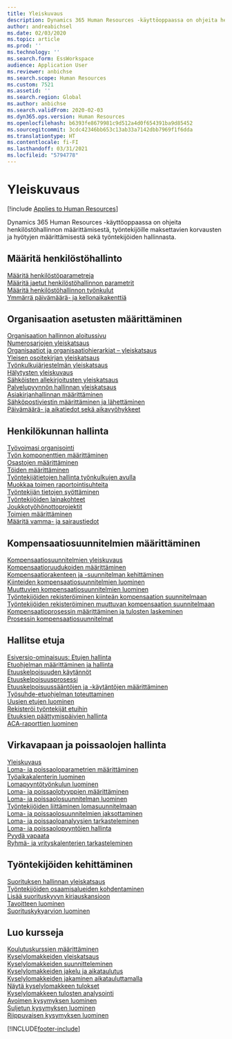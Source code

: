 ```yaml
---
title: Yleiskuvaus
description: Dynamics 365 Human Resources -käyttöoppaassa on ohjeita henkilöstöhallinnon määrittämisestä, työntekijöille maksettavien korvausten ja hyötyjen määrittämisestä sekä työntekijöiden hallinnasta.
author: andreabichsel
ms.date: 02/03/2020
ms.topic: article
ms.prod: ''
ms.technology: ''
ms.search.form: EssWorkspace
audience: Application User
ms.reviewer: anbichse
ms.search.scope: Human Resources
ms.custom: 7521
ms.assetid: ''
ms.search.region: Global
ms.author: anbichse
ms.search.validFrom: 2020-02-03
ms.dyn365.ops.version: Human Resources
ms.openlocfilehash: b6393fe8679981c9d512a4d0f654391ba9d85452
ms.sourcegitcommit: 3cdc42346bb653c13ab33a7142dbb7969f1f6dda
ms.translationtype: HT
ms.contentlocale: fi-FI
ms.lasthandoff: 03/31/2021
ms.locfileid: "5794778"
---
```

# <a name="overview"></a>Yleiskuvaus

[!include [Applies to Human Resources](../includes/applies-to-hr.md)]

Dynamics 365 Human Resources -käyttöoppaassa on ohjeita henkilöstöhallinnon määrittämisestä, työntekijöille maksettavien korvausten ja hyötyjen määrittämisestä sekä työntekijöiden hallinnasta.

## <a name="set-up-human-resources"></a>Määritä henkilöstöhallinto

[Määritä henkilöstöparametreja](hr-setup-parameters.md)</br>
[Määritä jaetut henkilöstöhallinnon parametrit](hr-setup-shared-parameters.md)</br>
[Määritä henkilöstöhallinnon työnkulut](hr-setup-workflows.md)</br>
[Ymmärrä päivämäärä- ja kellonaikakenttiä](hr-setup-date-time-fields.md)</br>

## <a name="configure-organization-settings"></a>Organisaation asetusten määrittäminen

[Organisaation hallinnon aloitussivu](../fin-ops-core/fin-ops/organization-administration/organization-administration-home-page.md?toc=/dynamics365/human-resources/toc.json)</br>
[Numerosarjojen yleiskatsaus](../fin-ops-core/fin-ops/organization-administration/number-sequence-overview.md?toc=/dynamics365/human-resources/toc.json)</br>
[Organisaatiot ja organisaatiohierarkiat – yleiskatsaus](../fin-ops-core/fin-ops/organization-administration/organizations-organizational-hierarchies.md?toc=/dynamics365/human-resources/toc.json)</br>
[Yleisen osoitekirjan yleiskatsaus](../fin-ops-core/fin-ops/organization-administration/overview-global-address-book.md?toc=/dynamics365/human-resources/toc.json)</br>
[Työnkulkujärjestelmän yleiskatsaus](../fin-ops-core/fin-ops/organization-administration/overview-workflow-system.md?toc=/dynamics365/human-resources/toc.json)</br>
[Hälytysten yleiskuvaus](../fin-ops-core/fin-ops/get-started/alerts-overview.md?toc=/dynamics365/human-resources/toc.json)</br>
[Sähköisten allekirjoitusten yleiskatsaus](../fin-ops-core/fin-ops/organization-administration/electronic-signature-overview.md?toc=/dynamics365/human-resources/toc.json)</br>
[Palvelupyynnön hallinnan yleiskatsaus](../fin-ops-core/fin-ops/organization-administration/cases.md?toc=/dynamics365/human-resources/toc.json)</br>
[Asiakirjanhallinnan määrittäminen](../fin-ops-core/fin-ops/organization-administration/configure-document-management.md?toc=/dynamics365/human-resources/toc.json)</br>
[Sähköpostiviestin määrittäminen ja lähettäminen](../fin-ops-core/fin-ops/organization-administration/configure-email.md?toc=/dynamics365/human-resources/toc.json)</br>
[Päivämäärä- ja aikatiedot sekä aikavyöhykkeet](../fin-ops-core/fin-ops/organization-administration/date-time-zones.md?toc=/dynamics365/human-resources/toc.json)</br>

## <a name="manage-personnel"></a>Henkilökunnan hallinta

[Työvoimasi organisointi](hr-personnel-departments-jobs-positions.md)</br>
[Työn komponenttien määrittäminen](hr-personnel-jobs.md)</br>
[Osastojen määrittäminen](hr-personnel-define-departments.md)</br>
[Töiden määrittäminen](hr-personnel-define-jobs.md)</br>
[Työntekijätietojen hallinta työnkulkujen avulla](hr-workflow-manage-employee-information.md)</br>
[Muokkaa toimen raportointisuhteita](hr-personnel-modify-reporting-relationships-position.md)</br>
[Työntekijän tietojen syöttäminen](hr-personnel-enter-worker-information.md)</br>
[Työntekijöiden lainakohteet](hr-personnel-loan-item-worker.md)</br>
[Joukkotyöhönottoprojektit](hr-personnel-mass-hire-projects.md)</br>
[Toimien määrittäminen](hr-personnel-set-up-positions.md)</br>
[Määritä vamma- ja sairaustiedot](hr-personnel-set-up-injury-illness-information.md)</br>

## <a name="set-up-compensation-plans"></a>Kompensaatiosuunnitelmien määrittäminen

[Kompensaatiosuunnitelmien yleiskuvaus](hr-compensation-overview.md)</br>
[Kompensaatioruudukoiden määrittäminen](hr-compensation-grids.md)</br>
[Kompensaatiorakenteen ja -suunnitelman kehittäminen](hr-compensation-structure.md)</br>
[Kiinteiden kompensaatiosuunnitelmien luominen](hr-compensation-fixed-plans.md)</br>
[Muuttuvien kompensaatiosuunnitelmien luominen](hr-compensation-variable-plans.md)</br>
[Työntekijöiden rekisteröiminen kiinteän kompensaation suunnitelmaan](hr-compensation-enroll-employees-fixed.md)</br>
[Työntekijöiden rekisteröiminen muuttuvan kompensaation suunnitelmaan](hr-compensation-enroll-employees-variable.md)</br>
[Kompensaatioprosessin määrittäminen ja tulosten laskeminen](hr-compensation-define-process.md)</br>
[Prosessin kompensaatiosuunnitelmat](hr-compensation-process.md)</br>

## <a name="manage-benefits"></a>Hallitse etuja

[Esiversio-ominaisuus: Etujen hallinta](hr-benefits-management-overview.md)</br>
[Etuohjelman määrittäminen ja hallinta](hr-benefits-manage-program.md)</br>
[Etuuskelpoisuuden käytännöt](hr-benefits-eligibility-policies.md)</br>
[Etuuskelpoisuusprosessi](hr-benefits-eligibility-process.md)</br>
[Etuuskelpoisuussääntöjen ja -käytäntöjen määrittäminen](hr-benefits-define-eligibility-rules.md)</br>
[Työsuhde-etuohjelman toteuttaminen](hr-benefits-deliver-employee-benefits-program.md)</br>
[Uusien etujen luominen](hr-benefits-create.md)</br>
[Rekisteröi työntekijät etuihin](hr-benefits-enroll-workers.md)</br>
[Etuuksien päättymispäivien hallinta](hr-benefits-expiration-dates.md)</br>
[ACA-raporttien luominen](hr-benefits-aca-reports.md)</br>

## <a name="manage-leave-and-absence"></a>Virkavapaan ja poissaolojen hallinta

[Yleiskuvaus](hr-leave-and-absence-overview.md)</br>
[Loma- ja poissaoloparametrien määrittäminen](hr-leave-and-absence-parameters.md)</br>
[Työaikakalenterin luominen](hr-leave-and-absence-working-time-calendar.md)</br>
[Lomapyyntötyönkulun luominen](hr-leave-and-absence-workflow.md)</br>
[Loma- ja poissaolotyyppien määrittäminen](hr-leave-and-absence-types.md)</br>
[Loma- ja poissaolosuunnitelman luominen](hr-leave-and-absence-plans.md)</br>
[Työntekijöiden liittäminen lomasuunnitelmaan](hr-leave-and-absence-enroll.md)</br>
[Loma- ja poissaolosuunnitelmien jaksottaminen](hr-leave-and-absence-accrue.md)</br>
[Loma- ja poissaoloanalyysien tarkasteleminen](hr-leave-and-absence-analytics.md)</br>
[Loma- ja poissaolopyyntöjen hallinta](hr-employee-self-service-manage-requests.md)</br>
[Pyydä vapaata](hr-employee-self-service-request-time-off.md)</br>
[Ryhmä- ja yrityskalenterien tarkasteleminen](hr-employee-self-service-calendar.md)</br>

## <a name="develop-employees"></a>Työntekijöiden kehittäminen

[Suorituksen hallinnan yleiskatsaus](hr-develop-performance-management-overview.md)</br>
[Työntekijöiden osaamisalueiden kohdentaminen](hr-develop-skills.md)</br>
[Lisää suorituskyvyn kirjauskansioon](hr-develop-add-performance-journal.md)</br>
[Tavoitteen luominen](hr-develop-create-goal.md)</br>
[Suorituskykyarvion luominen](hr-develop-create-performance-review.md)</br>

## <a name="create-courses"></a>Luo kursseja

[Koulutuskurssien määrittäminen](hr-learning-courses.md)</br>
[Kyselylomakkeiden yleiskatsaus](hr-learning-questionnaires.md)</br>
[Kyselylomakkeiden suunnitteleminen](hr-learning-design-questionnaires.md)</br>
[Kyselylomakkeiden jakelu ja aikataulutus](hr-learning-distribute-questionnaires.md)</br>
[Kyselylomakkeiden jakaminen aikatauluttamalla](hr-learning-distribute-questionnaires-scheduling.md)</br>
[Näytä kyselylomakkeen tulokset](hr-learning-evaluate-questionnaire-results.md)</br>
[Kyselylomakkeen tulosten analysointi](hr-learning-analyze-questionnaire-results.md)</br>
[Avoimen kysymyksen luominen](hr-learning-create-open-ended-question.md)</br>
[Suljetun kysymyksen luominen](hr-learning-create-closed-ended-question.md)</br>
[Riippuvaisen kysymyksen luominen](hr-learning-depending-question.md)</br>





[!INCLUDE[footer-include](../includes/footer-banner.md)]